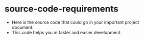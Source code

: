 # source-code-requirements
- Here is the source code that could go in your important project document.
- This code helps you in faster and easier development.
